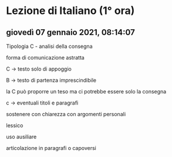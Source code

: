 # Lezione di Italiano (1° ora)

## giovedì 07 gennaio 2021, 08:14:07

Tipologia C - analisi della consegna

forma di comunicazione astratta

C -> testo solo di appoggio

B -> testo di partenza imprescindibile

la C può proporre un teso ma ci potrebbe essere solo la consegna

c -> eventuali titoli e paragrafi

sostenere con chiarezza con argomenti personali

lessico

uso ausiliare





articolazione in paragrafi o capoversi
